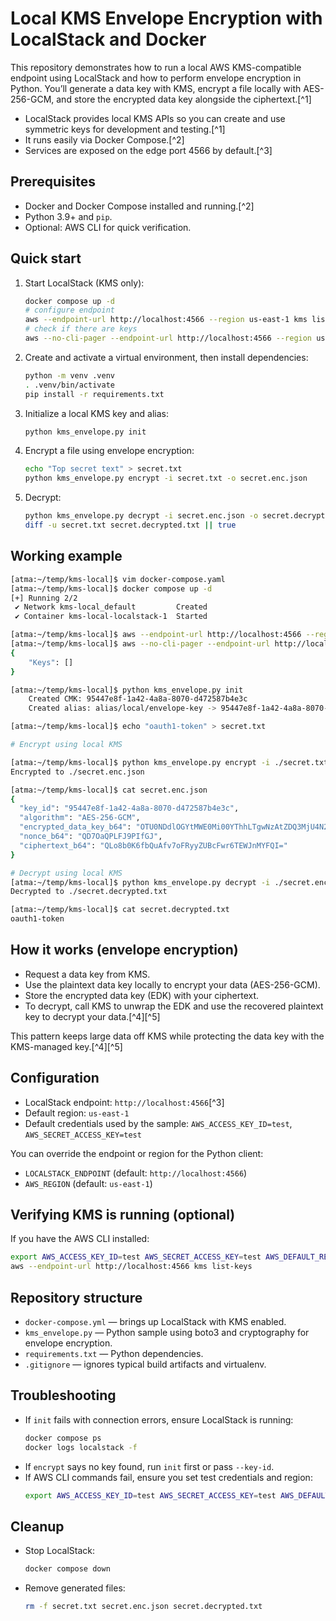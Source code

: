 # Local KMS Envelope Encryption with LocalStack and Docker

This repository demonstrates how to run a local AWS KMS-compatible endpoint using LocalStack and how to perform envelope encryption in Python.
You’ll generate a data key with KMS, encrypt a file locally with AES-256-GCM, and store the encrypted data key alongside the ciphertext.[^1]

- LocalStack provides local KMS APIs so you can create and use symmetric keys for development and testing.[^1]
- It runs easily via Docker Compose.[^2]
- Services are exposed on the edge port 4566 by default.[^3]

## Prerequisites

- Docker and Docker Compose installed and running.[^2]
- Python 3.9+ and `pip`.
- Optional: AWS CLI for quick verification.

## Quick start

1. Start LocalStack (KMS only):

   ```bash
   docker compose up -d
   # configure endpoint
   aws --endpoint-url http://localhost:4566 --region us-east-1 kms list-keys
   # check if there are keys
   aws --no-cli-pager --endpoint-url http://localhost:4566 --region us-east-1 kms list-keys
   ```

2. Create and activate a virtual environment, then install dependencies:

   ```bash
   python -m venv .venv
   . .venv/bin/activate
   pip install -r requirements.txt
   ```

3. Initialize a local KMS key and alias:

   ```bash
   python kms_envelope.py init
   ```

4. Encrypt a file using envelope encryption:

   ```bash
   echo "Top secret text" > secret.txt
   python kms_envelope.py encrypt -i secret.txt -o secret.enc.json
   ```

5. Decrypt:
   ```bash
   python kms_envelope.py decrypt -i secret.enc.json -o secret.decrypted.txt
   diff -u secret.txt secret.decrypted.txt || true
   ```

## Working example

```bash
[atma:~/temp/kms-local]$ vim docker-compose.yaml
[atma:~/temp/kms-local]$ docker compose up -d
[+] Running 2/2
 ✔ Network kms-local_default         Created                                                                                                           0.0s
 ✔ Container kms-local-localstack-1  Started                                                                                                           0.2s

[atma:~/temp/kms-local]$ aws --endpoint-url http://localhost:4566 --region us-east-1 kms list-keys
[atma:~/temp/kms-local]$ aws --no-cli-pager --endpoint-url http://localhost:4566 --region us-east-1 kms list-keys
{
    "Keys": []
}

[atma:~/temp/kms-local]$ python kms_envelope.py init
    Created CMK: 95447e8f-1a42-4a8a-8070-d472587b4e3c
    Created alias: alias/local/envelope-key -> 95447e8f-1a42-4a8a-8070-d472587b4e3c

[atma:~/temp/kms-local]$ echo "oauth1-token" > secret.txt

# Encrypt using local KMS

[atma:~/temp/kms-local]$ python kms_envelope.py encrypt -i ./secret.txt -o ./secret.enc.json
Encrypted to ./secret.enc.json

[atma:~/temp/kms-local]$ cat secret.enc.json
{
  "key_id": "95447e8f-1a42-4a8a-8070-d472587b4e3c",
  "algorithm": "AES-256-GCM",
  "encrypted_data_key_b64": "OTU0NDdlOGYtMWE0Mi00YThhLTgwNzAtZDQ3MjU4N2I0ZTNjOIvf+vBRqGDdAbQn5u46EeWH3LLhv3YQf0EIifEvkqpv/NyXlChoVicmnOYNNIHk+GH3+UmGXRFnUMVG3tX09vyr2syU+0bTHqj+Uxe2yrI=",
  "nonce_b64": "QD7OaQPLFJ9PIfGJ",
  "ciphertext_b64": "QLo8b0K6fbQuAfv7oFRyyZUBcFwr6TEWJnMYFQI="
}

# Decrypt using local KMS
[atma:~/temp/kms-local]$ python kms_envelope.py decrypt -i ./secret.enc.json -o ./secret.decrypted.txt
Decrypted to ./secret.decrypted.txt

[atma:~/temp/kms-local]$ cat secret.decrypted.txt
oauth1-token
```

## How it works (envelope encryption)

- Request a data key from KMS.
- Use the plaintext data key locally to encrypt your data (AES-256-GCM).
- Store the encrypted data key (EDK) with your ciphertext.
- To decrypt, call KMS to unwrap the EDK and use the recovered plaintext key to decrypt your data.[^4][^5]

This pattern keeps large data off KMS while protecting the data key with the KMS-managed key.[^4][^5]

## Configuration

- LocalStack endpoint: `http://localhost:4566`[^3]
- Default region: `us-east-1`
- Default credentials used by the sample: `AWS_ACCESS_KEY_ID=test`, `AWS_SECRET_ACCESS_KEY=test`

You can override the endpoint or region for the Python client:

- `LOCALSTACK_ENDPOINT` (default: `http://localhost:4566`)
- `AWS_REGION` (default: `us-east-1`)

## Verifying KMS is running (optional)

If you have the AWS CLI installed:

```bash
export AWS_ACCESS_KEY_ID=test AWS_SECRET_ACCESS_KEY=test AWS_DEFAULT_REGION=us-east-1
aws --endpoint-url http://localhost:4566 kms list-keys
```

## Repository structure

- `docker-compose.yml` — brings up LocalStack with KMS enabled.
- `kms_envelope.py` — Python sample using boto3 and cryptography for envelope encryption.
- `requirements.txt` — Python dependencies.
- `.gitignore` — ignores typical build artifacts and virtualenv.

## Troubleshooting

- If `init` fails with connection errors, ensure LocalStack is running:
  ```bash
  docker compose ps
  docker logs localstack -f
  ```
- If `encrypt` says no key found, run `init` first or pass `--key-id`.
- If AWS CLI commands fail, ensure you set test credentials and region:
  ```bash
  export AWS_ACCESS_KEY_ID=test AWS_SECRET_ACCESS_KEY=test AWS_DEFAULT_REGION=us-east-1
  ```

## Cleanup

- Stop LocalStack:
  ```bash
  docker compose down
  ```
- Remove generated files:
  ```bash
  rm -f secret.txt secret.enc.json secret.decrypted.txt
  ```
